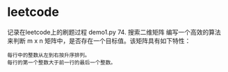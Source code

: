 # leetcode
记录在leetcode上的刷题过程
demo1.py 74. 搜索二维矩阵 编写一个高效的算法来判断 m x n 矩阵中，是否存在一个目标值。该矩阵具有如下特性：

    每行中的整数从左到右按升序排列。
    每行的第一个整数大于前一行的最后一个整数。
    
    

